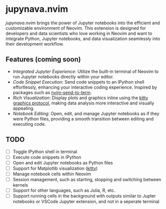 # jupynava.nvim

*jupynava.nvim* brings the power of Jupyter notebooks into the efficient and customizable environment of Neovim. This extension is designed for developers and data scientists who love working in Neovim and want to integrate Python, Jupyter notebooks, and data visualization seamlessly into their development workflow.

## Features (coming soon)

- *Integrated Jupyter Experience*: Utilize the built-in terminal of Neovim to run Jupyter notebooks directly within your editor.
- *Code Snippet Execution*: Send code snippets to an IPython shell effortlessly, enhancing your interactive coding experience. Inspired by packages such as [nvim-send-to-term](https://github.com/mtikekar/nvim-send-to-term).
- *Rich Visualization*: Display plots and graphics inline using the [kitty graphics protocol](https://sw.kovidgoyal.net/kitty/graphics-protocol/), making data analysis more interactive and visually appealing.
- *Notebook Editing*: Open, edit, and manage Jupyter notebooks as if they were Python files, providing a smooth transition between editing and executing code.

## TODO

- [ ] Toggle IPython shell in terminal
- [ ] Execute code snippets in IPython
- [ ] Open and edit Jupyter notebooks as Python files
- [ ] Support for Matplotlib visualization ([kitty](https://sw.kovidgoyal.net/kitty/graphics-protocol/))
- [ ] Manage notebook cells within Neovim
- [ ] Session management, such as starting, stopping and switching between kernels
- [ ] Support for other languages, such as Julia, R, etc.
- [ ] Support running cells in the background with outputs similar to Jupter notebooks or VSCode Jupyter extension, and not in a seperate terminal
